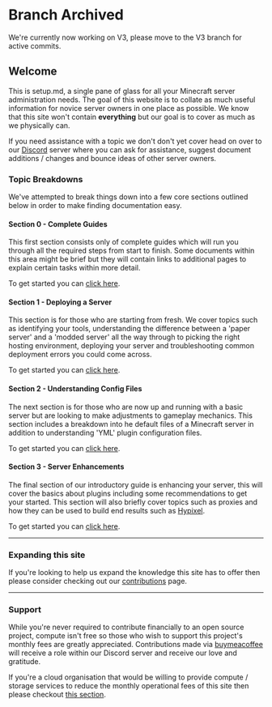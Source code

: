 # Branch Archived

We're currently now working on V3, please move to the V3 branch for active commits.

## Welcome

This is setup.md, a single pane of glass for all your Minecraft server administration needs. The goal of this website is to collate as much useful information for novice server owners in one place as possible. We know that this site won't contain **everything** but our goal is to cover as much as we physically can.


If you need assistance with a topic we don't don't yet cover head on over to our [Discord](https://discord.gg/pXaQgzneed) server where you can ask for assistance, suggest document additions / changes and bounce ideas of other server owners.


### Topic Breakdowns

We've attempted to break things down into a few core sections outlined below in order to make finding documentation easy.

#### Section 0 - Complete Guides

This first section consists only of complete guides which will run you through all the required steps from start to finish. Some documents within this area might be brief but they will contain links to additional pages to explain certain tasks within more detail.

To get started you can [click here](0-complete-guides/guide-list.md).

#### Section 1 - Deploying a Server

This section is for those who are starting from fresh. We cover topics such as identifying your tools, understanding the difference between a 'paper server' and a 'modded server' all the way through to picking the right hosting environment, deploying your server and troubleshooting common deployment errors you could come across.

To get started you can [click here](1-deploying-a-server/getting-started.md).

#### Section 2 - Understanding Config Files

The next section is for those who are now up and running with a basic server but are looking to make adjustments to gameplay mechanics. This section includes a breakdown into he default files of a Minecraft server in addition to understanding 'YML' plugin configuration files.

To get started you can [click here](2-understanding-config-files/readme.md).

#### Section 3 - Server Enhancements

The final section of our introductory guide is enhancing your server, this will cover the basics about plugins including some recommendations to get your started. This section will also briefly cover topics such as proxies and how they can be used to build end results such as [Hypixel](https://hypixel.net).

To get started you can [click here](3-server-enhancements/readme.md).

---

### Expanding this site
If you're looking to help us expand the knowledge this site has to offer then please consider checking out our [contributions](contribute.md) page. 

---

### Support
While you're never required to contribute financially to an open source project, compute isn't free so those who wish to support this project's monthly fees are greatly appreciated. Contributions made via [buymeacoffee](https://buymeacoffee.com/daaan) will receive a role within our Discord server and receive our love and gratitude.

If you're a cloud organisation that would be willing to provide compute / storage services to reduce the monthly operational fees of this site then please checkout [this section](thanks.md). 
